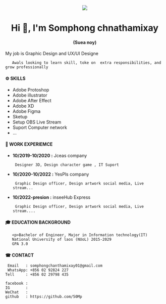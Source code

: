 <div align="center" >
       <image src="https://github.com/50Mp/me/blob/main/images%403x.png">
 </div>
<h1 align="center"> Hi 👋, I'm Somphong chnathamixay</h1>
<h4 align="center">(Suea noy)</h4>
       <p align="left">My job is Graphic Design and UX/UI Designe <p>
       
       Awals looking to learn skill, toke on  extra responsibilities, and grow professionally 
       
#### ⚙️ **SKILLS**
- Adobe Protoshop              
- Adobe illustrator              
- Adobe After Effect            
- Adobe XD
- Adobe Figma  
- Sketup 
- Setup OBS Live Stream
- Suport Computer network
- ...
       
#### 💼 **WORK EXPERIEMCE** 
- **10/2019-10/2020 :** Jceas company   

       Designer 3D, Design character game , IT Suport
    
- **10/2020-10/2022 :** YesPls company  
 
       Graphic Design officer, Design artwork social media, Live stream...
              
- **10/2022-presion :** inseeHub Express

       Graphic Design officer, Design artwork social media, Live stream....
#### 🎓 **EDUCATION BACKGROUND**
       <p>Bachelor of Engineer, Major in Information technology(IT)
       National University of laos (NUoL) 2015-2029
       GPA 3.0
       
#### ☎ **CONTACT**
     Email   : somphongchanthamixay01@gmail.com
     WhatsApp: +856 02 92824 227
    Tell     : +856 02 29798 435

    facebook :
    IG       :
    WeChat   :
    github   : https://github.com/50Mp
    

<!--
**50Mp/50Mp** is a ✨ _special_ ✨ repository because its `README.md` (this file) appears on your GitHub profile.

Here are some ideas to get you started:

- 🔭 I’m currently working on ...
- 🌱 I’m currently learning ...
- 👯 I’m looking to collaborate on ...
- 🤔 I’m looking for help with ...
- 💬 Ask me about ...
- 📫 How to reach me: ...
- 😄 Pronouns: ...
- ⚡ Fun fact: ...
-->

